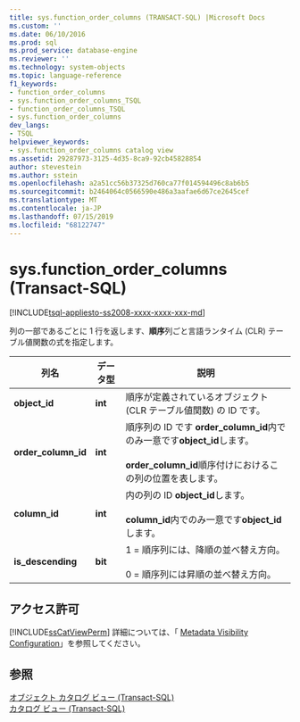 ```yaml
---
title: sys.function_order_columns (TRANSACT-SQL) |Microsoft Docs
ms.custom: ''
ms.date: 06/10/2016
ms.prod: sql
ms.prod_service: database-engine
ms.reviewer: ''
ms.technology: system-objects
ms.topic: language-reference
f1_keywords:
- function_order_columns
- sys.function_order_columns_TSQL
- function_order_columns_TSQL
- sys.function_order_columns
dev_langs:
- TSQL
helpviewer_keywords:
- sys.function_order_columns catalog view
ms.assetid: 29287973-3125-4d35-8ca9-92cb45828854
author: stevestein
ms.author: sstein
ms.openlocfilehash: a2a51cc56b37325d760ca77f014594496c8ab6b5
ms.sourcegitcommit: b2464064c0566590e486a3aafae6d67ce2645cef
ms.translationtype: MT
ms.contentlocale: ja-JP
ms.lasthandoff: 07/15/2019
ms.locfileid: "68122747"
---
```

# <a name="sysfunctionordercolumns-transact-sql"></a>sys.function_order_columns (Transact-SQL)
[!INCLUDE[tsql-appliesto-ss2008-xxxx-xxxx-xxx-md](../../includes/tsql-appliesto-ss2008-xxxx-xxxx-xxx-md.md)]

  列の一部であるごとに 1 行を返します、**順序**列ごと言語ランタイム (CLR) テーブル値関数の式を指定します。  

  
|列名|データ型|説明|  
|-----------------|---------------|-----------------|  
|**object_id**|**int**|順序が定義されているオブジェクト (CLR テーブル値関数) の ID です。|  
|**order_column_id**|**int**|順序列の ID です **order_column_id**内でのみ一意です**object_id**します。<br /><br /> **order_column_id**順序付けにおけるこの列の位置を表します。|  
|**column_id**|**int**|内の列の ID **object_id**します。<br /><br /> **column_id**内でのみ一意です**object_id**します。|  
|**is_descending**|**bit**|1 = 順序列には、降順の並べ替え方向。<br /><br /> 0 = 順序列には昇順の並べ替え方向。|  
  
## <a name="permissions"></a>アクセス許可  
 [!INCLUDE[ssCatViewPerm](../../includes/sscatviewperm-md.md)] 詳細については、「 [Metadata Visibility Configuration](../../relational-databases/security/metadata-visibility-configuration.md)」を参照してください。  
  
## <a name="see-also"></a>参照  
 [オブジェクト カタログ ビュー &#40;Transact-SQL&#41;](../../relational-databases/system-catalog-views/object-catalog-views-transact-sql.md)   
 [カタログ ビュー &#40;Transact-SQL&#41;](../../relational-databases/system-catalog-views/catalog-views-transact-sql.md)  
  
  
